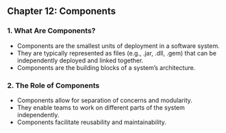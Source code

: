 ## Chapter 12: Components
### 1. What Are Components?
  - Components are the smallest units of deployment in a software system.
  - They are typically represented as files (e.g., .jar, .dll, .gem) that can be independently deployed and linked together.
  - Components are the building blocks of a system’s architecture.
### 2. The Role of Components
  - Components allow for separation of concerns and modularity.
  - They enable teams to work on different parts of the system independently.
  - Components facilitate reusability and maintainability.
